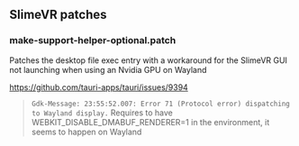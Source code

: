 ## SlimeVR patches

### make-support-helper-optional.patch

Patches the desktop file exec entry with a workaround for the SlimeVR GUI not launching when using an Nvidia GPU on Wayland

https://github.com/tauri-apps/tauri/issues/9394

> `Gdk-Message: 23:55:52.007: Error 71 (Protocol error) dispatching to Wayland display.`
> Requires to have WEBKIT_DISABLE_DMABUF_RENDERER=1 in the environment, it seems to happen on Wayland